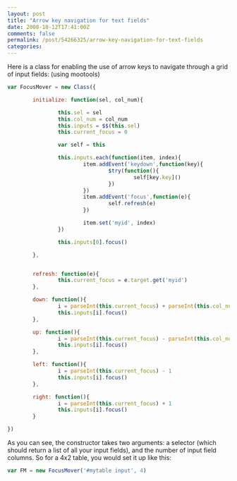 ```yaml
---
layout: post
title: "Arrow key navigation for text fields"
date: 2008-10-12T17:41:00Z
comments: false
permalink: /post/54266325/arrow-key-navigation-for-text-fields
categories:
---
```




Here is a class for enabling the use of arrow keys to navigate through a grid of input fields: (using mootools)

```javascript
var FocusMover = new Class({

        initialize: function(sel, col_num){

                this.sel = sel
                this.col_num = col_num
                this.inputs = $$(this.sel)
                this.current_focus = 0

                var self = this

                this.inputs.each(function(item, index){
                        item.addEvent('keydown',function(key){
                                $try(function(){
                                        self[key.key]()
                                })
                        })
                        item.addEvent('focus',function(e){
                                self.refresh(e)
                        })

                        item.set('myid', index)
                })

                this.inputs[0].focus()

        },


        refresh: function(e){
                this.current_focus = e.target.get('myid')
        },

        down: function(){
                i = parseInt(this.current_focus) + parseInt(this.col_num)
                this.inputs[i].focus()
        },

        up: function(){
                i = parseInt(this.current_focus) - parseInt(this.col_num)
                this.inputs[i].focus()
        },

        left: function(){
                i = parseInt(this.current_focus) - 1
                this.inputs[i].focus()
        },

        right: function(){
                i = parseInt(this.current_focus) + 1
                this.inputs[i].focus()
        }

})
```

As you can see, the constructor takes two arguments: a selector (which should return a list of all your input fields), and the number of input field columns. So for a 4x2 table, you would set it up like this:

```javascript
var FM = new FocusMover('#mytable input', 4)
```
